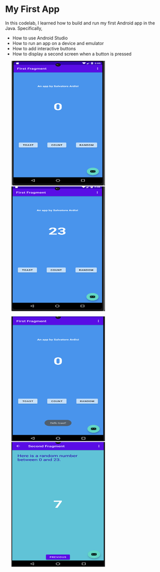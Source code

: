 # My First App

In this codelab, I learned how to build and run my first Android app in the Java.
Specifically,
- How to use Android Studio
- How to run an app on a device and emulator
- How to add interactive buttons
- How to display a second screen when a button is pressed

<p float="left">
  <img src="first_fragment_start.png" width="300" height="400" hspace="20">
  <img src="first_fragment_count.png" width="300" height="400" hspace="20">
</p>
<p float="left">
  <img src="first_fragment_toast.png" width="300" height="400" hspace="20">
  <img src="second_fragment_random.png" width="300" height="400" hspace="20">
</p>
